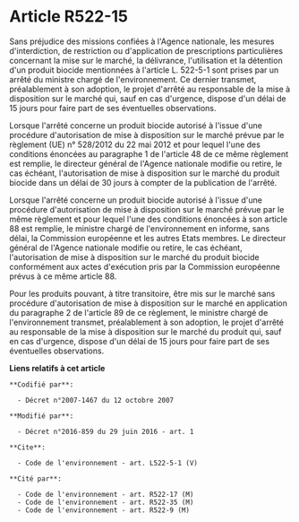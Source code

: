 # Article R522-15

Sans préjudice des missions confiées à l'Agence nationale, les mesures d'interdiction, de restriction ou d'application de
prescriptions particulières concernant la mise sur le marché, la délivrance, l'utilisation et la détention d'un produit
biocide mentionnées à l'article L. 522-5-1 sont prises par un arrêté du ministre chargé de l'environnement. Ce dernier
transmet, préalablement à son adoption, le projet d'arrêté au responsable de la mise à disposition sur le marché qui, sauf en
cas d'urgence, dispose d'un délai de 15 jours pour faire part de ses éventuelles observations. 

Lorsque l'arrêté concerne un produit biocide autorisé à l'issue d'une procédure d'autorisation de mise à disposition sur le
marché prévue par le règlement (UE) n° 528/2012 du 22 mai 2012 et pour lequel l'une des conditions énoncées au paragraphe 1
de l'article 48 de ce même règlement est remplie, le directeur général de l'Agence nationale modifie ou retire, le cas
échéant, l'autorisation de mise à disposition sur le marché du produit biocide dans un délai de 30 jours à compter de la
publication de l'arrêté. 

Lorsque l'arrêté concerne un produit biocide autorisé à l'issue d'une procédure d'autorisation de mise à disposition sur le
marché prévue par le même règlement et pour lequel l'une des conditions énoncées à son article 88 est remplie, le ministre
chargé de l'environnement en informe, sans délai, la Commission européenne et les autres Etats membres. Le directeur général
de l'Agence nationale modifie ou retire, le cas échéant, l'autorisation de mise à disposition sur le marché du produit
biocide conformément aux actes d'exécution pris par la Commission européenne prévus à ce même article 88. 

Pour les produits pouvant, à titre transitoire, être mis sur le marché sans procédure d'autorisation de mise à disposition
sur le marché en application du paragraphe 2 de l'article 89 de ce règlement, le ministre chargé de l'environnement transmet,
préalablement à son adoption, le projet d'arrêté au responsable de la mise à disposition sur le marché du produit qui, sauf
en cas d'urgence, dispose d'un délai de 15 jours pour faire part de ses éventuelles observations.

**Liens relatifs à cet article**

	**Codifié par**:

	  - Décret n°2007-1467 du 12 octobre 2007

	**Modifié par**:

	  - Décret n°2016-859 du 29 juin 2016 - art. 1

	**Cite**:

	  - Code de l'environnement - art. L522-5-1 (V)

	**Cité par**:

	  - Code de l'environnement - art. R522-17 (M)
	  - Code de l'environnement - art. R522-35 (M)
	  - Code de l'environnement - art. R522-9 (M)
